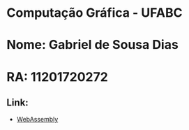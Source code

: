 # Computação Gráfica - UFABC

# Nome: Gabriel de Sousa Dias

# RA: 11201720272

## Link:
- [WebAssembly](https://github.com/sdias22/CG-WebAssembly)
